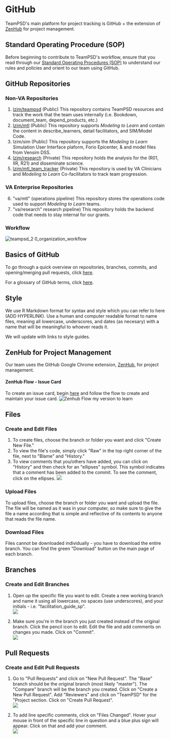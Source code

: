 # GitHub 
TeamPSD's main platform for project tracking is GitHub + the extension of [ZenHub](https://chrome.google.com/webstore/detail/zenhub-for-github/ogcgkffhplmphkaahpmffcafajaocjbd?hl=en-US) for project management. 

## Standard Operating Procedure (SOP)
Before beginning to contribute to TeamPSD's workflow, ensure that you read through our [Standard Operating Procedures (SOP)](https://github.com/lzim/teampsd/wiki/TeamPSD-Policy-&-Procedure-SOP) to understand our rules and policies and orient to our team using GitHub.

## GitHub Repositories

### Non-VA Repositories

1. [lzim/teampsd](https://mtl.how/teampsd) (Public)
This repository contains TeamPSD resources and track the work that the team uses internally (i.e. Bookdown, document_team, depend_products, etc.)
2. [lzim/mtl](https://mtl.how/) (Public)
This repository supports *Modeling to Learn* and contain the content in describe_learners, detail facilitators, and SIM/Model Code.
3. lzim/sim (Public)
This repository supports the *Modeling to Learn* Simulation User Interface plaform, Forio Epicenter, & and model files from Vensim DSS. 
4. [lzim/research](https://github.com/lzim/mtl_code) (Private)
This repository holds the analysis for the (R01, IIR, R21) and disseminate science.
5. [lzim/mtl_team_tracker](https://mtl.how/mtl_team_tracker) (Private)
This repository is used by VA Clinicians and *Modeling to Learn* Co-facilitators to track team progression.

### VA Enterprise Repositories

6. "va/mtl" (operations pipeline)
This repository stores the operations code used to support *Modeling to Learn* teams.
7. "va/research" research pipeline)
This repository holds the backend code that needs to stay internal for our grants.

### Workflow
![teampsd_2 0_organization_workflow](https://user-images.githubusercontent.com/59668647/88051957-5d172500-cb0e-11ea-9e8a-d343e293d6d3.png)

## Basics of GitHub 
To go through a quick overview on repositories, branches, commits, and opening/merging pull requests, click [here](https://guides.github.com/activities/hello-world/).

For a glossary of GitHub terms, click [here](https://docs.github.com/en/github/getting-started-with-github/github-glossary).

## Style
We use R Markdown format for syntax and style which you can refer to here (ADD HYPERLINK). Use a human and computer readable format to name files, meaning all lowercase, underscores, and dates (as necesary) with a name that will be meaningful to whoever reads it. 

We will update with links to style guides.

## ZenHub for Project Management
Our team uses the GitHub Google Chrome extension, [ZenHub](https://chrome.google.com/webstore/detail/zenhub-for-github/ogcgkffhplmphkaahpmffcafajaocjbd?hl=en-US), for project management.

#### ZenHub Flow - Issue Card

To create an issue card, begin [here](https://github.com/lzim/teampsd/issues/new/choose) and follow the flow to create and maintain your issue card. 
![Zenhub Flow my version to learn](https://user-images.githubusercontent.com/59668647/88049640-5ab2cc00-cb0a-11ea-89a0-a09d13d4761d.png)

## Files
### Create and Edit Files

1. To create files, choose the branch or folder you want and click "Create New File."  
2. To view the file's code, simply click "Raw" in the top right corner of the file, next to "Blame" and "History."  
3. To view comments that you/others have added, you can click on "History" and then check for an "ellipses" symbol. This symbol indicates that a comment has been added to the commit. To see the comment, click on the ellipses. 
![](https://raw.githubusercontent.com/lzim/teampsd/videos/github_workflow_5.gif)  

###  Upload Files
To upload files, choose the branch or folder you want and upload the file. The file will be named as it was in your computer, so make sure to give the file a name according that is simple and reflective of its contents to anyone that reads the file name.  

### Download Files
Files cannot be downloaded individually - you have to download the entire branch.  You can find the green "Download" button on the main page of each branch.

## Branches
### Create and Edit Branches

1. Open up the specific file you want to edit.  Create a new working branch and name it using all lowercase, no spaces (use underscores), and your initials - i.e. "facilitation_guide_sp".    
![](https://raw.githubusercontent.com/lzim/teampsd/videos/github_workflow_1.gif)  

2. Make sure you're in the branch you just created instead of the original branch.  Click the pencil icon to edit.  Edit the file and add comments on changes you made.  Click on "Commit".  
![](https://raw.githubusercontent.com/lzim/teampsd/videos/github_workflow_2.gif)  

## Pull Requests
### **Create and Edit Pull Requests**

1. Go to "Pull Requests" and click on "New Pull Request". The "Base" branch should be the original branch (most likely "master").  The "Compare" branch will be the branch you created. Click on "Create a New Pull Request".  Add "Reviewers" and click on "TeamPSD" for the "Project section. Click on "Create Pull Request".   
![](https://raw.githubusercontent.com/lzim/teampsd/videos/github_workflow_3.gif)  

2. To add line specific comments, click on "Files Changed".  Hover your mouse in front of the specific line in question and a blue plus sign will appear.  Click on that and add your comment.  
![](https://raw.githubusercontent.com/lzim/teampsd/videos/github_workflow_4.gif) 
